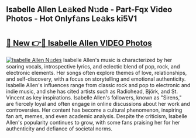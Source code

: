 ## Isabelle Allen Le𝚊ked N𝚞de - Part-Fqx Video Photos - Hot Onlyf𝚊ns Le𝚊ks ki5V1

# <h2><a href="http://ac38739.deff.icu/?id=Isabelle+Allen">🔗 New 👉🔴 Isabelle Allen VIDEO Photos</a></h2>

[![Isabelle Allen N𝚞des](https://i.imgur.com/rIISA9y.gif)](http://ac38739.deff.icu/?id=Isabelle+Allen)
Isabelle Allen's music is characterized by her soaring vocals, introspective lyrics, and eclectic blend of pop, rock, and electronic elements. Her songs often explore themes of love, relationships, and self-discovery, with a focus on storytelling and emotional authenticity. Isabelle Allen's influences range from classic rock and pop to electronic and indie music, and she has cited artists such as Radiohead, Björk, and St. Vincent as key inspirations. Isabelle Allen's followers, known as "Sirens," are fiercely loyal and often engage in online discussions about her work and controversies. Her content has become a cultural phenomenon, inspiring fan art, memes, and even academic analysis. Despite the criticism, Isabelle Allen's popularity continues to grow, with some fans praising her for her authenticity and defiance of societal norms.
